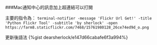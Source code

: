 
###Mac通知中心的訊息加上超連結可以打開

主要的指令為：
`terminal-notifier -message 'Flickr Url Get!' -title 'Python Flickr Tool' -subtitle 'by sherlock' -open https://farm8.staticflickr.com/7468/15761980128_26ce74ed9d_o.png`

更新後語法
{%gist dearsherlock/e147d66cabafe6f3a994%}

